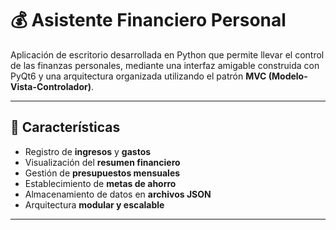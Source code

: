 # 💰 Asistente Financiero Personal

Aplicación de escritorio desarrollada en Python que permite llevar el control de las finanzas personales, mediante una interfaz amigable construida con PyQt6 y una arquitectura organizada utilizando el patrón **MVC (Modelo-Vista-Controlador)**.

---

## 📌 Características

- Registro de **ingresos** y **gastos**
- Visualización del **resumen financiero**
- Gestión de **presupuestos mensuales**
- Establecimiento de **metas de ahorro**
- Almacenamiento de datos en **archivos JSON**
- Arquitectura **modular y escalable**

---